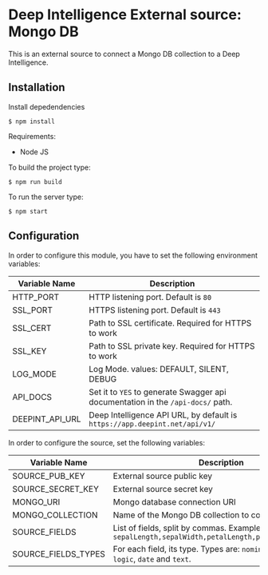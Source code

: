 # Deep Intelligence External source: Mongo DB

This is an external source to connect a Mongo DB collection to a Deep Intelligence.

## Installation

Install depedendencies

```
$ npm install
```

Requirements:

 - Node JS

To build the project type:

```
$ npm run build
```

To run the server type:

```
$ npm start
```

## Configuration

In order to configure this module, you have to set the following environment variables:

| Variable Name | Description |
|---|---|
| HTTP_PORT | HTTP listening port. Default is `80` |
| SSL_PORT | HTTPS listening port. Default is `443` |
| SSL_CERT | Path to SSL certificate. Required for HTTPS to work |
| SSL_KEY | Path to SSL private key. Required for HTTPS to work |
| LOG_MODE | Log Mode. values: DEFAULT, SILENT, DEBUG |
| API_DOCS | Set it to `YES` to generate Swagger api documentation in the `/api-docs/` path. |
| DEEPINT_API_URL | Deep Intelligence API URL, by default is `https://app.deepint.net/api/v1/` |

In order to configure the source, set the following variables:

| Variable Name | Description |
|---|---|
| SOURCE_PUB_KEY | External source public key |
| SOURCE_SECRET_KEY | External source secret key |
| MONGO_URI | Mongo database connection URI |
| MONGO_COLLECTION | Name of the Mongo DB collection to connect |
| SOURCE_FIELDS | List of fields, split by commas. Example: `sepalLength,sepalWidth,petalLength,petalWidth,species` |
| SOURCE_FIELDS_TYPES | For each field, its type. Types are: `nominal`, `numeric`, `logic`, `date` and `text`.
